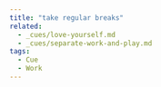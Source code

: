 ```yaml
---
title: "take regular breaks"
related:
  - _cues/love-yourself.md
  - _cues/separate-work-and-play.md
tags:
  - Cue
  - Work
---
```

